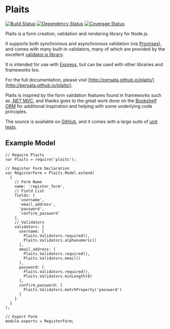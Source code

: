 Plaits
=========

[![Build Status](https://travis-ci.org/Persata/plaits.svg)](https://travis-ci.org/Persata/plaits)
[![Dependency Status](https://gemnasium.com/Persata/plaits.svg)](https://gemnasium.com/Persata/plaits)
[![Coverage Status](https://img.shields.io/coveralls/Persata/plaits.svg)](https://coveralls.io/r/Persata/plaits?branch=master)

Plaits is a form creation, validation and rendering library for Node.js.

It supports both synchronous and asynchronous validation (via [Promises](https://github.com/petkaantonov/bluebird/)), and comes with many built-in validators, many of which are provided
by the excellent [validator.js library](https://github.com/chriso/validator.js).

It is intended for use with [Express](http://expressjs.com/), but can be used with other libraries and frameworks too.

For the full documentation, please visit [http://persata.github.io/plaits/](http://persata.github.io/plaits/).

Plaits is inspired by the form validation features found in frameworks such as [.NET MVC](http://www.asp.net/mvc/mvc4),
and thanks goes to the great work done on the [Bookshelf ORM](https://github.com/tgriesser/bookshelf) for additional inspiration and helping with some underlying code principles.

The source is available on [GitHub](https://github.com/Persata/plaits), and it comes with a large suite of [unit tests](https://travis-ci.org/Persata/plaits).

Example Model
-------------

```
// Require Plaits
var Plaits = require('plaits');

// Register Form Declaration
var RegisterForm = Plaits.Model.extend(
  {
    // Form Name
    name: 'register_form',
    // Field List
    fields: [
      'username',
      'email_address',
      'password',
      'confirm_password'
    ],
    // Validators
    validators: {
      username: [
        Plaits.Validators.required(),
        Plaits.Validators.alphanumeric()
      ],
      email_address: [
        Plaits.Validators.required(),
        Plaits.Validators.email()
      ],
      password: [
        Plaits.Validators.required(),
        Plaits.Validators.minLength(8)
      ],
      confirm_password: [
        Plaits.Validators.matchProperty('password')
      ]
    }
  }
);

// Export Form
module.exports = RegisterForm;
```
